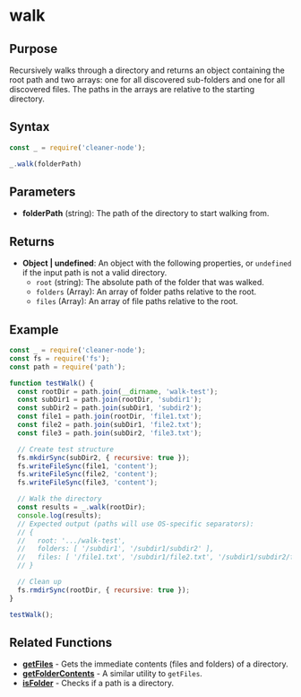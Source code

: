 # walk

## Purpose
Recursively walks through a directory and returns an object containing the root path and two arrays: one for all discovered sub-folders and one for all discovered files. The paths in the arrays are relative to the starting directory.

## Syntax
```javascript
const _ = require('cleaner-node');

_.walk(folderPath)
```

## Parameters
- **folderPath** (string): The path of the directory to start walking from.

## Returns
- **Object | undefined**: An object with the following properties, or `undefined` if the input path is not a valid directory.
  - `root` (string): The absolute path of the folder that was walked.
  - `folders` (Array<string>): An array of folder paths relative to the root.
  - `files` (Array<string>): An array of file paths relative to the root.

## Example
```javascript
const _ = require('cleaner-node');
const fs = require('fs');
const path = require('path');

function testWalk() {
  const rootDir = path.join(__dirname, 'walk-test');
  const subDir1 = path.join(rootDir, 'subdir1');
  const subDir2 = path.join(subDir1, 'subdir2');
  const file1 = path.join(rootDir, 'file1.txt');
  const file2 = path.join(subDir1, 'file2.txt');
  const file3 = path.join(subDir2, 'file3.txt');

  // Create test structure
  fs.mkdirSync(subDir2, { recursive: true });
  fs.writeFileSync(file1, 'content');
  fs.writeFileSync(file2, 'content');
  fs.writeFileSync(file3, 'content');

  // Walk the directory
  const results = _.walk(rootDir);
  console.log(results);
  // Expected output (paths will use OS-specific separators):
  // {
  //   root: '.../walk-test',
  //   folders: [ '/subdir1', '/subdir1/subdir2' ],
  //   files: [ '/file1.txt', '/subdir1/file2.txt', '/subdir1/subdir2/file3.txt' ]
  // }

  // Clean up
  fs.rmdirSync(rootDir, { recursive: true });
}

testWalk();
```

## Related Functions
- **[getFiles](./get-files.md)** - Gets the immediate contents (files and folders) of a directory.
- **[getFolderContents](./get-folder-contents.md)** - A similar utility to `getFiles`.
- **[isFolder](./is-folder.md)** - Checks if a path is a directory. 